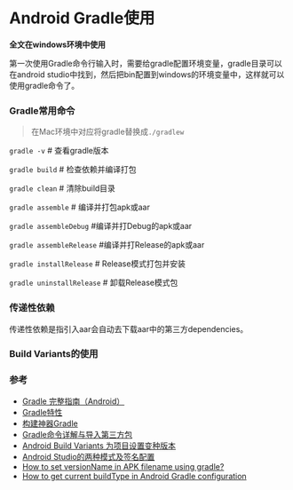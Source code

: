 # Android Gradle使用

**全文在windows环境中使用**

第一次使用Gradle命令行输入时，需要给gradle配置环境变量，gradle目录可以在android studio中找到，然后把bin配置到windows的环境变量中，这样就可以使用gradle命令了。

### Gradle常用命令
> 在Mac环境中对应将gradle替换成`./gradlew`

`gradle -v`  # 查看gradle版本

`gradle build`  # 检查依赖并编译打包

`gradle clean`  # 清除build目录

`gradle assemble`  # 编译并打包apk或aar

`gradle assembleDebug`  #编译并打Debug的apk或aar 

`gradle assembleRelease`  #编译并打Release的apk或aar

`gradle installRelease`  # Release模式打包并安装

`gradle uninstallRelease`  # 卸载Release模式包

### 传递性依赖

传递性依赖是指引入aar会自动去下载aar中的第三方dependencies。


### Build Variants的使用


### 参考
* [Gradle 完整指南（Android）](https://juejin.im/entry/57c7a00e0a2b58006b1a1358)
* [Gradle特性](https://segmentfault.com/a/1190000004018407)
* [构建神器Gradle](http://jiajixin.cn/2015/08/07/gradle-android/#)
* [Gradle命令详解与导入第三方包](http://stormzhang.com/devtools/2015/01/05/android-studio-tutorial5/)
* [Android Build Variants 为项目设置变种版本](http://blog.csdn.net/mq2553299/article/details/71429657?locationNum=13&fps=1)
* [Android Studio的两种模式及签名配置](http://www.cnblogs.com/details-666/p/keystore.html)
* [How to set versionName in APK filename using gradle?](https://stackoverflow.com/questions/18332474/how-to-set-versionname-in-apk-filename-using-gradle)
* [How to get current buildType in Android Gradle configuration](https://stackoverflow.com/questions/25739163/how-to-get-current-buildtype-in-android-gradle-configuration)
